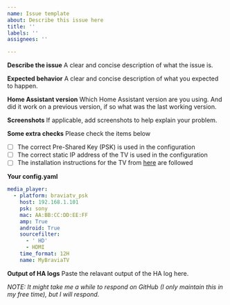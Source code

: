 ```yaml
---
name: Issue template
about: Describe this issue here
title: ''
labels: ''
assignees: ''

---
```


**Describe the issue**
A clear and concise description of what the issue is.

**Expected behavior**
A clear and concise description of what you expected to happen.

**Home Assistant version**
Which Home Assistant version are you using. And did it work on a previous version, if so what was the last working version.

**Screenshots**
If applicable, add screenshots to help explain your problem.

**Some extra checks**
Please check the items below
- [ ] The correct Pre-Shared Key (PSK) is used in the configuration
- [ ] The correct static IP address of the TV is used in the configuration
- [ ] The installation instructions for the TV from [here](https://github.com/custom-components/media_player.braviatv_psk#installation-instructions-tv) are followed

**Your config.yaml**
```yaml
media_player:
  - platform: braviatv_psk
    host: 192.168.1.101
    psk: sony
    mac: AA:BB:CC:DD:EE:FF
    amp: True
    android: True
    sourcefilter:
      - ' HD'
      - HDMI
    time_format: 12H
    name: MyBraviaTV
````

**Output of HA logs**
Paste the relavant output of the HA log here.

*NOTE: It might take me a while to respond on GitHub (I only maintain this in my free time), but I will respond.*
